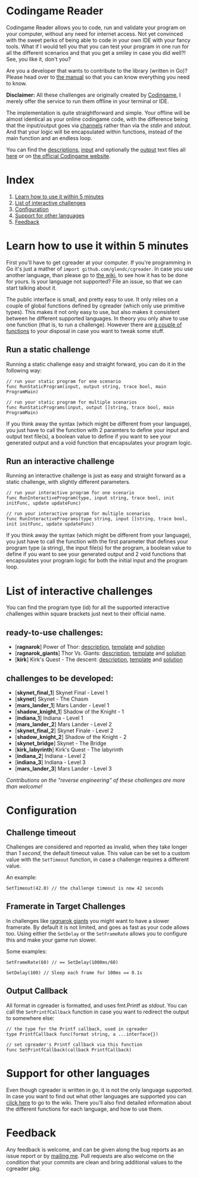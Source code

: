 Codingame Reader
=================

Codingame Reader allows you to code, run and validate your program on your computer, without any need for internet access. Not yet convinced with the sweet perks of being able to code in your own IDE with your fancy tools. What if I would tell you that you can test your program in one run for all the different scenarios and that you get a smiley in case you did well?! See, you like it, don't you?

Are you a developer that wants to contribute to the library (written in Go)? Please head over to [the manual](https://github.com/GlenDC/cgreader/wiki/manual) so that you can know everything you need to know.

**Disclaimer:** All these challenges are originally created by [Codingame](http://www.codingame.com), I merely offer the service to run them offline in your terminal or IDE. 

The implementation is quite straightforward and simple. Your offline will be almost identical as your online codingame code, with the difference being that the input/output goes via [channels](http://golang.org/doc/effective_go.html#channels) rather than via the _stdin_ and _stdout_. And that your logic will be encapsulated within functions, instead of the main function and an endless loop.

You can find the [descriptions](https://github.com/GlenDC/Codingame/tree/master/descriptions), [input](https://github.com/GlenDC/Codingame/tree/master/input) and optionally the [output](https://github.com/GlenDC/Codingame/tree/master/output) text files all [here](https://github.com/glendc/Codingame) or on [the official Codingame website](http://www.codingame.com).

# Index

1. [Learn how to use it within 5 minutes](#learn-how-to-use-it-within-5-minutes)
1. [List of interactive challenges](#list-of-interactive-challenges)
1. [Configuration](#configuration)
1. [Support for other languages](#support-for-other-languages)
1. [Feedback](#feedback)

# Learn how to use it within 5 minutes

First you'll have to get cgreader at your computer. If you're programming in Go it's just a mather of ``import github.com/glendc/cgreader``. In case you use another language, than please go to [the wiki](https://github.com/GlenDC/cgreader/wiki), to see how it has to be done for yours. Is your language not supported? File an issue, so that we can start talking about it.

The public interface is small, and pretty easy to use. It only relies on a couple of global functions defined by cgreader (which only use primitive types). This makes it not only easy to use, but also makes it consistent between he different supported languages. In theory you only ahve to use one function (that is, to run a challenge). However there are [a couple of functions](#configuration) to your disposal in case you want to tweak some stuff.

## Run a static challenge

Running a static challenge easy and straight forward, you can do it in the following way:

    // run your static program for one scenario
    func RunStaticProgram(input, output string, trace bool, main ProgramMain)

    // run your static program for multiple scenarios
    func RunStaticPrograms(input, output []string, trace bool, main ProgramMain)

If you think away the syntax (which might be different from your language), you just have to call the function with 2 paramters to define your input and output text file(s), a boolean value to define if you want to see your generated output and a void function that encapsulates your program logic.

## Run an interactive challenge

Running an interactive challenge is just as easy and straight forward as a static challenge, with slightly different parameters.

    // run your interactive program for one scenario
    func RunInteractiveProgram(type, input string, trace bool, init initFunc, update updateFunc)

    // run your interactive program for multiple scenarios
    func RunInteractivePrograms(type string, input []string, trace bool, init initFunc, update updateFunc)

If you think away the syntax (which might be different from your language), you just have to call the function with the first parameter that defines your program type (a string), the input file(s) for the program, a boolean value to define if you want to see your generated output and 2 void functions that encapsulates your program logic for both the initial input and the program loop.

# List of interactive challenges

You can find the program type (id) for all the supported interactive challenges within square brackets just next to their official name.

## ready-to-use challenges:

* [**ragnarok**] Power of Thor: [description](https://raw.githubusercontent.com/GlenDC/Codingame/master/descriptions/ragnarok.md), [template](https://github.com/GlenDC/Codingame/blob/master/templates/go/ragnarok.go) and [solution](https://github.com/GlenDC/Codingame/blob/master/solutions/go/ragnarok.go)
* [**ragnarok_giants**] Thor Vs. Giants: [description](https://raw.githubusercontent.com/GlenDC/Codingame/master/descriptions/ragnarok_giants.md), [template](https://github.com/GlenDC/Codingame/blob/master/templates/go/ragnarok_giants.go) and [solution](https://github.com/GlenDC/Codingame/blob/master/solutions/go/ragnarok_giants.go)
* [**kirk**] Kirk's Quest - The descent: [description](https://raw.githubusercontent.com/GlenDC/Codingame/master/descriptions/kirk.md), [template](https://github.com/GlenDC/Codingame/blob/master/templates/go/kirk.go) and [solution](https://github.com/GlenDC/Codingame/blob/master/solutions/go/kirk.go)

## challenges to be developed:

* [**skynet\_final\_1**] Skynet Final - Level 1
* [**skynet**] Skynet - The Chasm
* [**mars\_lander\_1**] Mars Lander - Level 1
* [**shadow\_knight\_1**] Shadow of the Knight - 1
* [**indiana\_1**] Indiana - Level 1
* [**mars\_lander\_2**] Mars Lander - Level 2
* [**skynet\_final\_2**] Skynet Finale - Level 2
* [**shadow\_knight\_2**] Shadow of the Knight - 2
* [**skynet\_bridge**] Skynet - The Bridge
* [**kirk\_labyrinth**] Kirk's Quest - The labyrinth
* [**indiana\_2**] Indiana - Level 2
* [**indiana\_3**] Indiana - Level 3
* [**mars\_lander\_3**] Mars Lander - Level 3

_Contributions on the "reverse engineering" of these challenges are more than welcome!_

# Configuration

## Challenge timeout

Challenges are considered and reported as invalid, when they take longer than _1 second_, the default timeout value. This value can be set to a custom value with the ``SetTimeout`` function, in case a challenge requires a different value.

An example:

    SetTimeout(42.0) // the challenge timeout is now 42 seconds

## Framerate in Target Challenges

In challenges like [ragnarok giants](https://raw.githubusercontent.com/GlenDC/Codingame/master/descriptions/ragnarok_giants.md) you might want to have a slower framerate. By default it is not limited, and goes as fast as your code allows too. Using either the ``SetDelay`` or the ``SetFrameRate`` allows you to configure this and make your game run slower.

Some examples:

    SetFrameRate(60) // == SetDelay(1000ms/60)
    
    SetDelay(100) // Sleep each frame for 100ms == 0.1s

## Output Callback

All format in cgreader is formatted, and uses fmt.Printf as _stdout_. You can call the ``SetPrintfCallback`` function in case you want to redirect the output to somewhere else:

    // the type for the Printf callback, used in cgreader
    type PrintfCallback func(format string, a ...interface{})
    
    // set cgreader's Printf callback via this function
    func SetPrintfCallback(callback PrintfCallback)

# Support for other languages

Even though cgreader is written in go, it is not the only language supported. In case you want to find out what other languages are supported you can [click here](https://github.com/GlenDC/cgreader/wiki) to go to the wiki. There you'll also find detailed information about the different functions for each language, and how to use them.

# Feedback

Any feedback is welcome, and can be given along the bug reports as an issue report or by [mailing me](mailto:contact@glendc.com). Pull requests are also welcome on the condition that your commits are clean and bring additional values to the cgreader pkg.
